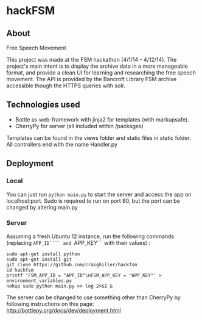 hackFSM
=============

## About

Free Speech Movement

This project was made at the FSM hackathon (4/1/14 - 4/12/14). The project's main intent is to display the archive data in a more manageable format, and provide a clean UI for learning and researching the free speech movement. The API is provided by the Bancroft Library FSM archive accessible though the HTTPS queries with solr.

## Technologies used

- Bottle as web-framework with jinja2 for templates (with markupsafe).
- CherryPy for server (all included within /packages)

Templates can be found in the views folder and static files in static folder.
All controllers end with the name Handler.py

## Deployment

### Local
You can just run `python main.py` to start the server and access the app on localhost:port.
Sudo is required to run on port 80, but the port can be changed by altering main.py

### Server
Assuming a fresh Ubuntu 12 instance, run the following commands (replacing ```APP_ID```` and ```APP_KEY``` with their values) :
```
sudo apt-get install python
sudo apt-get install git
git clone https://github.com/craighiller/hackfsm
cd hackfsm
printf 'FSM_APP_ID = "APP_ID"\nFSM_APP_KEY = "APP_KEY"' > environment_variables.py
nohup sudo python main.py >> log 2>&1 &
```
The server can be changed to use something other than CherryPy by following instructions on this page: http://bottlepy.org/docs/dev/deployment.html
